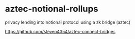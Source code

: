 # aztec-notional-rollups
privacy lending into notional protocol using a zk bridge (aztec)

https://github.com/steven4354/aztec-connect-bridges
